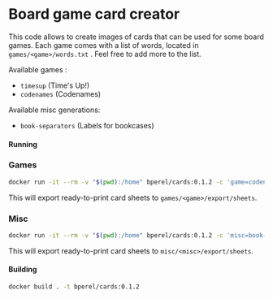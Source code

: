 # Board game card creator

This code allows to create images of cards that can be used for some board games.
Each game comes with a list of words, located in `games/<game>/words.txt` . Feel free to add more to the list.

Available games :
- `timesup` (Time's Up!)
- `codenames` (Codenames)

Available misc generations:
- `book-separators` (Labels for bookcases)

#### Running

### Games

```bash
docker run -it --rm -v "$(pwd):/home" bperel/cards:0.1.2 -c 'game=codenames;php games/$game/create_cards.php && php assemble_cards.php games/$game'
```

This will export ready-to-print card sheets to `games/<game>/export/sheets`.

### Misc

```bash
docker run -it --rm -v "$(pwd):/home" bperel/cards:0.1.2 -c 'misc=book-separators; php misc/$misc/create_cards.php && php assemble_cards.php misc/$misc'
```

This will export ready-to-print card sheets to `misc/<misc>/export/sheets`.

#### Building

```bash
docker build . -t bperel/cards:0.1.2
```

